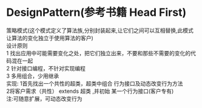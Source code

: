 # DesignPattern(参考书籍 Head First)
策略模式(这个模式定义了算法族,分别封装起来,让它们之间可以互相替换,此模式让算法的变化独立于使用算法的客户)
<br>设计原则<br> 
  1 找出应用中可能需要变化之处，把它们独立出来，不要和那些不需要的变化的代码混在一起
  <br>2 针对接口编程，不针对实现编程
  <br>3 多用组合，少用继承
<br>实现:
  1首先找出一个共性的超类，超类中组合 行为接口及动态改变行为方法<br>
  2将客户需求（共性） extends 超类 ,并初始 某一个行为接口(客户专有)<br>
  注:可随意扩展，可动态改变行为
